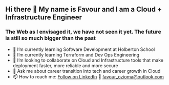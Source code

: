 ## Hi there 👋 My name is Favour and I am a Cloud + Infrastructure Engineer
### The Web as I envisaged it, we have not seen it yet. The future is still so much bigger than the past

- 🔭 I’m currently learning Software Development at Holberton School
- 🌱 I’m currently learning Terraform and Dev Ops Engineering
- 👯 I’m looking to collaborate on Cloud and Infrastructure tools that make deployment faster, more reliable and more secure
- 💬 Ask me about career transition into tech and career growth in Cloud
- 📫 How to reach me:
  <a class="libutton" href="https://www.linkedin.com/comm/mynetwork/discovery-see-all?usecase=PEOPLE_FOLLOWS&followMember=favour-dilichukwu-ozioma" target="_blank">Follow on LinkedIn</a>
  :email: favour_ozioma@outlook.com

